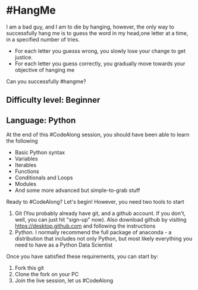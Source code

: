 # #HangMe
I am a bad guy, and I am to die by hanging, however, the only way to successfully hang me is to guess the word in my head,one letter at a time, in a specified number of tries.
- For each letter you guesss wrong, you slowly lose your change to get justice.
- For each letter you guess correctly, you gradually move towards your objective of hanging me

Can you successfully #hangme? 

## Difficulty level: Beginner
## Language: Python

At the end of this #CodeAlong session, you should have been able to learn the following
- Basic Python syntax
- Variables
- Iterables
- Functions
- Conditionals and Loops
- Modules
- And some more advanced but simple-to-grab stuff

Ready to #CodeAlong? Let's begin! However, you need two tools to start
1. Git (You probably already have git, and a github account. If you don't, well, you can just hit "sign-up" now). Also download github by visiting https://desktop.github.com and following the instructions
2. Python. I normally recommend the full package of anaconda - a distribution that includes not only Python, but most likely everything you need to have as a Python Data Scientist

Once you have satisfied these requirements, you can start by:

1. Fork this git
2. Clone the fork on your PC
3. Join the live session, let us #CodeAlong